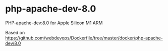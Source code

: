 # php-apache-dev-8.0
PHP-apache-dev:8.0 for Apple Silicon M1 ARM

Based on https://github.com/webdevops/Dockerfile/tree/master/docker/php-apache-dev/8.0
